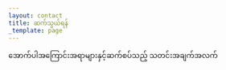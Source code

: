 ```yaml
---
layout: contact
title: ဆက်သွယ်ရန်
_template: page
---
```


အောက်ပါအကြောင်းအရာများနှင့်ဆက်စပ်သည့် သတင်းအချက်အလက်
